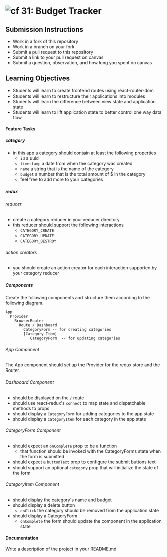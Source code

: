 ![cf](http://i.imgur.com/7v5ASc8.png) 31: Budget Tracker
===

## Submission Instructions
  * Work in a fork of this repository
  * Work in a branch on your fork
  * Submit a pull request to this repository
  * Submit a link to your pull request on canvas
  * Submit a question, observation, and how long you spent on canvas

## Learning Objectives
* Students will learn to create frontend routes using react-router-dom
* Students will learn to restructure their applications into modules
* Students will learn the difference between view state and application state
* Students will learn to lift application state to better control one way data flow

#### Feature Tasks
##### category
* in this app a category should contain at least the following properties
  * `id` a uuid
  * `timestamp` a date from when the category was created
  * `name` a string that is the name of the category
  * `budget` a number that is the total amount of $ in the category
  * feel free to add more to your categories

##### redux
###### reducer
* create a category reducer in your reducer directory
* this reducer should support the following interactions
  * `CATEGORY_CREATE`
  * `CATEGORY_UPDATE`
  * `CATEGORY_DESTROY`

###### action creators
* you should create an action creator for each interaction supported by your category reducer

##### Components
Create the following components and structure them according to the following diagram.
```
App
  Provider
    BrowserRouter
      Route / Dashboard
        CategoryForm -- for creating categories
        [Category Item]
           CategoryForm  -- for updating categories
```

###### App Component
The App component should set up the Provider for the redux store and the Router.

###### Dashboard Component
* should be displayed on the `/` route
* should use react-redux's `connect` to map state and dispatchable methods to props
* should display a `CategoryForm` for adding categories to the app state
* should display a `CategoryItem` for each category in the app state

###### CategoryForm Component
* should expect an `onComplete` prop to be a function
  * that function should be invoked with the CategoryForms state when the form is submitted
* should expect a `buttonText` prop to configure the submit buttons text
* should support an optional `category` prop that will initialize the state of the form

###### CategoryItem Component
* should display the category's name and budget
* should display a delete button
  * `onClick` the category should be removed from the application state
* should display a CategoryForm
  * `onComplete` the form should update the component in the application state

#### Documentation
Write a description of the project in your README.md
